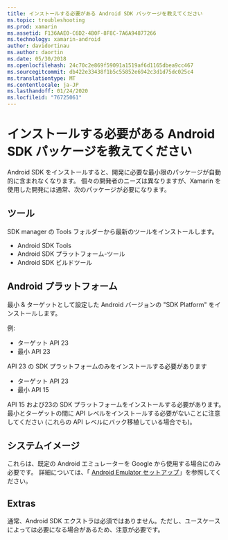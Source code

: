 ```yaml
---
title: インストールする必要がある Android SDK パッケージを教えてください
ms.topic: troubleshooting
ms.prod: xamarin
ms.assetid: F136AAE0-C6D2-4B0F-8F8C-7A6A94877266
ms.technology: xamarin-android
author: davidortinau
ms.author: daortin
ms.date: 05/30/2018
ms.openlocfilehash: 24c70c2e869f59091a1519af6d1165dbea9cc467
ms.sourcegitcommit: db422e33438f1b5c55852e6942c3d1d75dc025c4
ms.translationtype: MT
ms.contentlocale: ja-JP
ms.lasthandoff: 01/24/2020
ms.locfileid: "76725061"
---
```

# <a name="which-android-sdk-packages-should-i-install"></a>インストールする必要がある Android SDK パッケージを教えてください

Android SDK をインストールすると、開発に必要な最小限のパッケージが自動的に含まれなくなります。 個々の開発者のニーズは異なりますが、Xamarin を使用した開発には通常、次のパッケージが必要になります。

## <a name="tools"></a>ツール

SDK manager の Tools フォルダーから最新のツールをインストールします。

- Android SDK Tools
- Android SDK プラットフォーム-ツール
- Android SDK ビルドツール

## <a name="android-platforms"></a>Android プラットフォーム

最小 & ターゲットとして設定した Android バージョンの "SDK Platform" をインストールします。

例:

- ターゲット API 23
- 最小 API 23

API 23 の SDK プラットフォームのみをインストールする必要があります

- ターゲット API 23
- 最小 API 15

API 15 および23の SDK プラットフォームをインストールする必要があります。 最小とターゲットの間に API レベルをインストールする必要がないことに注意してください (これらの API レベルにバック移植している場合でも)。

## <a name="system-images"></a>システムイメージ

これらは、既定の Android エミュレーターを Google から使用する場合にのみ必要です。 詳細については、「 [Android Emulator セットアップ](~/android/get-started/installation/android-emulator/index.md)」を参照してください。

## <a name="extras"></a>Extras
通常、Android SDK エクストラは必須ではありません。ただし、ユースケースによっては必要になる場合があるため、注意が必要です。
